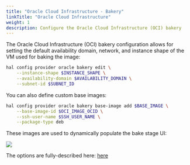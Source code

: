 ```yaml
---
title: "Oracle Cloud Infrastructure - Bakery"
linkTitle: "Oracle Cloud Infrastructure"
weight: 1
description: Configure the Oracle Cloud Infrastructure (OCI) bakery
---
```


The Oracle Cloud Infrastructure (OCI) bakery configuration allows for setting the default availability domain, network, and instance shape of the VM used for baking the image:

```bash
hal config provider oracle bakery edit \
    --instance-shape $INSTANCE_SHAPE \
    --availability-domain $AVAILABILITY_DOMAIN \
    --subnet-id $SUBNET_ID
```

You can also define custom base images:

```bash
hal config provider oracle bakery base-image add $BASE_IMAGE \
    --base-image-id $OCI_IMAGE_OCID \
    --ssh-user-name $SSH_USER_NAME \
    --package-type deb
```

These images are used to dynamically populate the bake stage UI:

![](bake_ui_base_images.png)

The options are fully-described here:
[here](/docs/reference/halyard/commands/#hal-config-provider-oracle-bakery)
